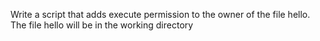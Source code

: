 Write a script that adds execute permission to the owner of the file hello. The file hello will be in the working directory
